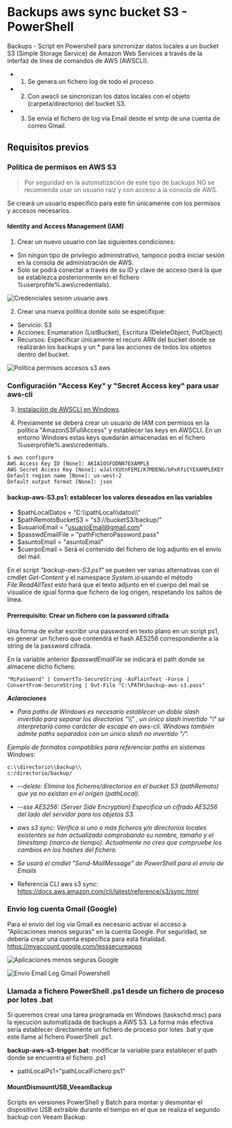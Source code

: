 # Backups aws sync bucket S3 - PowerShell
Backups - Script en Powershell para sincronizar datos locales a un bucket S3 (Simple Storage Service) de Amazon Web Services a través de la interfaz de línea de comandos de AWS (AWSCLI).

- 1. Se genera un fichero log de todo el proceso.
- 2. Con awscli se sincronizan los datos locales con el objeto (carpeta/directorio) del bucket S3.
- 3. Se envía el fichero de log vía Email desde el smtp de una cuenta de correo Gmail.

## Requisitos previos
### Política de permisos en AWS S3  

> Por seguridad en la automatización de este tipo de backups NO se recomienda usar un usuario raíz y con acceso a la consola de AWS.

Se creará un usuario específico para este fin únicamente con los permisos y accesos necesarios.

#### Identity and Access Management (IAM)
1. Crear un nuevo usuario con las siguientes condiciones:
- Sin ningún tipo de privilegio administrativo, tampoco podrá iniciar sesión en la consola de administración de AWS.
- Solo se podrá conectar a través de su ID y clave de acceso (será la que se establezca posteriormente en el fichero %userprofile%\.aws\credentials).

![Credenciales sesion usuario aws](https://raw.githubusercontent.com/adrianlois/Backups-aws-sync-Bucket-S3/master/screenshots/credenciales_sesion_usuario_aws.png)

2. Crear una nueva política donde solo se especifique:
- Servicio: S3
- Acciones: Enumeration (ListBucket), Escritura (DeleteObject, PutObject)
- Recursos: Especificar únicamente el recuro ARN del bucket donde se realizarán los backups y un * para las acciones de todos los objetos dentro del bucket.

![Política permisos accesos s3 aws](https://raw.githubusercontent.com/adrianlois/Backups-aws-sync-Bucket-S3/master/screenshots/politica_permisos_accesos_s3_aws.png)

### Configuración "Access Key" y "Secret Access key" para usar aws-cli

3. [Instalación de AWSCLI en Windows](https://docs.aws.amazon.com/es_es/cli/latest/userguide/install-windows.html).

4. Previamente se deberá crear un usuario de IAM con permisos en la política "AmazonS3FullAccess" y establecer las keys en AWSCLI. En un entorno Windows estas keys quedarán almacenadas en el fichero %userprofile%\.aws\credentials.

```
$ aws configure
AWS Access Key ID [None]: AKIAIOSFODNN7EXAMPLE
AWS Secret Access Key [None]: wJalrXUtnFEMI/K7MDENG/bPxRfiCYEXAMPLEKEY
Default region name [None]: us-west-2
Default output format [None]: json
```

#### **backup-aws-S3.ps1**: establecer los valores deseados en las variables

- $pathLocalDatos = "C:\\\pathLocal\\\datos\\\\"
- $pathRemotoBucketS3 = "s3://bucketS3/backup/"
- $usuarioEmail = "usuarioEmail@gmail.com" 
- $passwdEmailFile = "pathFicheroPassword.pass"
- $asuntoEmail = "asuntoEmail"
- $cuerpoEmail = Será el contenido del fichero de log adjunto en el envío del mail. 

En el script *"backup-aws-S3.ps1"* se pueden ver varias alternativas con el cmdlet *Get-Content* y el namespace *System.io* usando el método *File.ReadAllText* esto hará que el texto adjunto en el cuerpo del mail se visualice de igual forma que fichero de log origen, respetando los saltos de línea.

#### **Prerrequisito: Crear un fichero con la password cifrada**

Una forma de evitar escribir una password en texto plano en un script ps1, es generar un fichero que contendrá el hash AES256 correspondiente a la string de la password cifrada. 

En la variable anterior *$passwdEmailFile* se indicará el path donde se almacene dicho fichero.

```
"MiPassword" | ConvertTo-SecureString -AsPlainText -Force | ConvertFrom-SecureString | Out-File "C:\PATH\backup-aws-s3.pass"
```

**_Aclaraciones_**

- *Para paths de Windows es necesario establecer un doble slash invertido para separar los directorios "\\\\" , un único slash invertido "\\" se interpretaría como carácter de escape en aws-cli. Windows también admite paths separados con un único slash no invertido "/".*

*Ejemplo de formatos compatibles para referenciar paths en sistemas Windows:*
```
c:\\directorio\\backup\\
c:/directorio/backup/
```

- *--delete: Elimina los ficheros/directorios en el bucket S3 (pathRemoto) que ya no existan en el origen (pathLocal).*

- *--sse AES256: (Server Side Encryption) Especifica un cifrado AES256 del lado del servidor para los objetos S3.*

- *aws s3 sync: Verifica si uno o más ficheros y/o directorios locales existentes se han actualizado comprobando su nombre, tamaño y el timestamp (marca de tiempo). Actualmente no creo que compruebe los cambios en los hashes del fichero.*

- *Se usará el cmdlet "Send-MailMessage" de PowerShell para el envío de Emails*

- Referencia CLI aws s3 sync: https://docs.aws.amazon.com/cli/latest/reference/s3/sync.html

### Envío log cuenta Gmail (Google)
Para el envío del log vía Gmail es necesario activar el acceso a "Aplicaciones menos seguras" en la cuenta Google. Por seguridad, se debería crear una cuenta específica para esta finalidad.
https://myaccount.google.com/lesssecureapps

![Aplicaciones menos seguras Google](https://raw.githubusercontent.com/adrianlois/Backups-aws-sync-bucket-S3-Bash-PowerShell/master/screenshots/ejecucion_app_menos_seguras_gmail.png)

![Envio Email Log Gmail Powershell](https://raw.githubusercontent.com/adrianlois/Backups-aws-sync-bucket-S3-Bash-PowerShell/master/screenshots/envio_email_backup_log_gmail_powershell.png)

### Llamada a fichero PowerShell .ps1 desde un fichero de proceso por lotes .bat
Si queremos crear una tarea programada en Windows (taskschd.msc) para la ejecución automatizada de backups a AWS S3. La forma más efectiva sería establecer directamente un fichero de proceso por lotes .bat y que este llame al fichero PowerShell .ps1.

**backup-aws-s3-trigger.bat**: modificar la variable para establecer el path donde se encuentra el fichero .ps1

- pathLocalPs1="pathLocalFichero.ps1"

#### MountDismountUSB_VeeamBackup
Scripts en versiones PowerShell y Batch para montar y desmontar el dispositivo USB extraíble durante el tiempo en el que se realiza el segundo backup con Veeam Backup. 